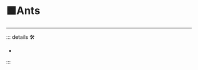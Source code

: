 # 🟩<ekos>Ants</ekos>

---

<!-- =================================================== -->
<!-- =================================================== -->
<!-- =================================================== -->
<!-- =================================================== -->
<!-- =================================================== -->
::: details 🛠

-

:::
